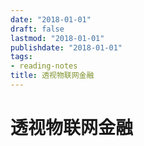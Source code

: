 ```yaml
---
date: "2018-01-01"
draft: false
lastmod: "2018-01-01"
publishdate: "2018-01-01"
tags:
- reading-notes
title: 透视物联网金融
---
```

# 透视物联网金融